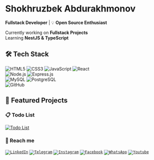  #  **Shokhruzbek Abdurakhmonov**  

**Fullstack Developer** | 💡 **Open Source Enthusiast**  

Currently working on **Fullstack Projects**  
Learning **NestJS & TypeScript**  

## 🛠 Tech Stack  

![HTML5](https://img.shields.io/badge/HTML5-%23E34F26.svg?style=for-the-badge&logo=html5&logoColor=white)
![CSS3](https://img.shields.io/badge/CSS3-%231572B6.svg?style=for-the-badge&logo=css3&logoColor=white)
![JavaScript](https://img.shields.io/badge/JavaScript-%23F7DF1E.svg?style=for-the-badge&logo=javascript&logoColor=black)
![React](https://img.shields.io/badge/React-%2361DAFB.svg?style=for-the-badge&logo=react&logoColor=white)   
![Node.js](https://img.shields.io/badge/Node.js-%2343853D.svg?style=for-the-badge&logo=node.js&logoColor=white) 
![Express.js](https://img.shields.io/badge/Express.js-%23000000.svg?style=for-the-badge&logo=express&logoColor=white)   
![MySQL](https://img.shields.io/badge/MySQL-%2300f.svg?style=for-the-badge&logo=mysql&logoColor=white)
![PostgreSQL](https://img.shields.io/badge/PostgreSQL-%23316192.svg?style=for-the-badge&logo=postgresql&logoColor=white)  
![GitHub](https://img.shields.io/badge/GitHub-%23121011.svg?style=for-the-badge&logo=github&logoColor=white)

## 📂 Featured Projects

### 📋 Todo List   
[![Todo List](https://img.shields.io/badge/Live%20Demo-%E2%86%92-blue?style=social&logo=google)](https://todo-list-sandy-delta-63.vercel.app/)

### 🔗 Reach me
<code>[![LinkedIn](https://img.shields.io/badge/LinkedIn-%23000000?style=flat&logo=linkedin&logoColor=white)](https://www.linkedin.com/in/ashokhruzbek)</code>
<code>[![Telegram](https://img.shields.io/badge/Telegram-%23000000?style=flat&logo=telegram&logoColor=white)](https://t.me/ashokhruzbek)</code>
<code>[![Instagram](https://img.shields.io/badge/Instagram-%23000000?style=flat&logo=instagram&logoColor=white)](https://www.instagram.com/a.shokhruzbek)</code>
<code>[![Facebook](https://img.shields.io/badge/Facebook-%23000000?style=flat&logo=facebook&logoColor=white)](https://www.facebook.com/a.shokhruzbek)</code>
<code>[![WhatsApp](https://img.shields.io/badge/WhatsApp-000000?style=flat&logo=whatsapp&logoColor=white)](https://wa.me/+998930475909)</code>
<code>[![Youtube](https://img.shields.io/badge/Youtube-%23000000?style=flat&logo=youtube&logoColor=white)](https://www.facebook.com/ashokhruzbek)</code>
